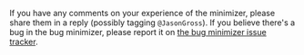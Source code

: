 If you have any comments on your experience of the minimizer, please share them in a reply (possibly tagging `@JasonGross`).
If you believe there's a bug in the bug minimizer, please report it on [the bug minimizer issue tracker](https://github.com/JasonGross/coq-tools/issues).

